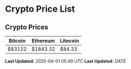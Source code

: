 # Crypto Price List

## Crypto Prices
| Bitcoin | Ethereum | Litecoin |
| ------- | -------- | -------- |
| $83122 | $1843.32 | $84.33 |
**Last Updated:** 2025-04-01 05:49 UTC
**Last Updated:** $DATE$
